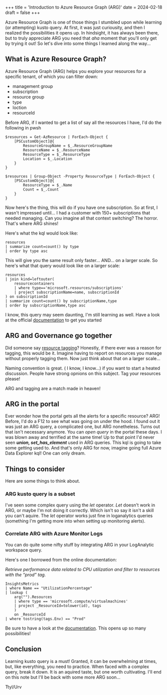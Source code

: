 +++
title = 'Introduction to Azure Resource Graph (ARG)'
date = 2024-02-18
draft = false
+++

Azure Resource Graph is one of those things I stumbled upon while learning (or attempting) kusto query. At first, it was just curiousity, and then I realized the possibilities it opens up. In hindsight, it has always been there, but to truly appreciate ARG you need that _aha_ moment that you'll only get by trying it out! So let's dive into some things I learned along the way...

## What is Azure Resource Graph?

Azure Resource Graph (ARG) helps you explore your resources for a specific tenant, of which you can filter down:

- management group
- subscription
- resource group
- type
- loction
- resourceId

Before ARG, if I wanted to get a list of say all the resources I have, I'd do the following in pwsh

```pwsh
$resources = Get-AzResource | ForEach-Object {
    [PSCustomObject]@{
        ResourceGroupName = $_.ResourceGroupName
        ResourceName = $_.ResourceName
        ResourceType = $_.ResourceType
        Location = $_.Location
    }
}

$resources | Group-Object -Property ResourceType | ForEach-Object {
    [PSCustomObject]@{
        ResourceType = $_.Name
        Count = $_.Count
    }
}
```

Now here's the thing, this will do if you have one subscription. So at first, I wasn't impressed until... I had a customer with 150+ subscriptions that needed managing. Can you imagine all that context switching? The horror. That's where ARG shines!

Here's what the kql would look like:

```pwsh
resources
| summarize count=count() by type
| order by type asc
```

This will give you the same result only faster... AND... on a larger scale. So here's what that query would look like on a larger scale:

```pwsh
resources
| join kind=leftouter(
    resourcecontainers
    | where type=='microsoft.resources/subscriptions'
    | project subscriptionName=name, subscriptionId
) on subscriptionId
| summarize count=count() by subscriptionName,type
| order by subscriptionName,type asc
```

I know, this query may seem daunting, I'm still learning as well. Have a look at the official [documentation](https://learn.microsoft.com/en-us/azure/governance/resource-graph/) to get you started

## ARG and Governance go together

Did someone say [resource tagging](https://learn.microsoft.com/en-us/azure/cloud-adoption-framework/govern/guides/standard/prescriptive-guidance#resource-tagging)? Honestly, if there ever was a reason for tagging, this would be it. Imagine having to report on resources you manage without properly tagging them. Now just think about that on a larger scale...

Naming convention is great. ( I know, I know...) if you want to start a heated discussion. People have strong opnions on this subject. Tag your resources please!

ARG and tagging are a match made in heaven!

## ARG in the portal

Ever wonder how the portal gets all the alerts for a specific resource? ARG! Before, I'd do a F12 to see what was going on under the hood. I found out it was just an ARG query, a complicated one, but ARG nonetheless. Turns out that isn't necessary anymore. You can _open query_ in the portal these days. I was blown away and terrified at the same time! Up to that point I'd never seen _**union, set_has_element**_ used in ARG queries. This kql is going to take some getting used to. And that's only ARG for now, imagine going full Azure Data Explorer kql! One can only dream.

## Things to consider

Here are some things to think about.

### ARG kusto query is a subset

I've seen some complex query using the _let_ operator. _Let_ doesn't work in ARG, or maybe I'm not doing it correctly. Which isn't so say it isn't a skill you can't aquire. The _let_ operator works just fine in loganalytics queries (something I'm getting more into when setting up monitoring alerts).

### Correlate ARG with Azure Monitor Logs

You can do quite some nifty stuff by integrating ARG in your LogAnalytic workspace query.

Here's one I borrowed from the online documentation:

_Retrieve performance data related to CPU utilization and filter to resources with the “prod” tag._

```pwsh
InsightsMetrics
| where Name == "UtilizationPercentage"
| lookup (
    arg("").Resources
    | where type == 'microsoft.compute/virtualmachines'
    | project _ResourceId=tolower(id), tags
    )
    on _ResourceId
| where tostring(tags.Env) == "Prod"
```

Be sure to have a look at the [documentation](https://learn.microsoft.com/en-us/azure/azure-monitor/logs/azure-monitor-data-explorer-proxy#query-data-in-azure-resource-graph-by-using-arg-preview). This opens up so many possibilities!

## Conclusion

Learning kusto query is a must! Granted, it can be overwhelming at times, but, like everything, you need to practice. When faced with a complex query, break it down. It is an aquired taste, but one worth cultivating. I'll end on this note but I'll be back with some more ARG soon...

Ttyl/Urv
